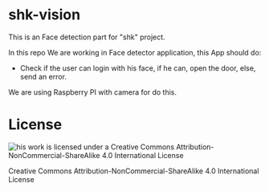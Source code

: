 # shk-vision

This is an Face detection part for "shk" project.

In this repo We are working in Face detector application, this App should do:

- Check if the user can login with his face, if he can, open the door, else, send an error.

We are using Raspberry PI with camera for do this.

# License

![his work is licensed under a Creative Commons Attribution-NonCommercial-ShareAlike 4.0 International License](https://i.creativecommons.org/l/by-nc-sa/4.0/88x31.png)

Creative Commons Attribution-NonCommercial-ShareAlike 4.0 International License